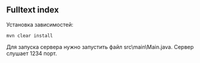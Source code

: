 Fulltext index
-----------------------------

Установка зависимостей:
```
mvn clear install
```

Для запуска сервера нужно запустить файл src\\main\\Main.java. Сервер слушает 1234 порт.
